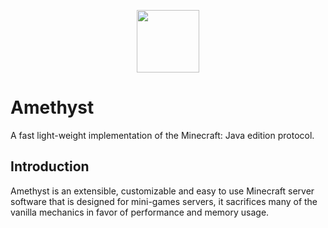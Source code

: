<p align="center">
  <img width="100" height="100" align="center" src="https://i.imgur.com/BkTfea4.png">
</p>

# Amethyst
A fast light-weight implementation of the Minecraft: Java edition protocol.

## Introduction
Amethyst is an extensible, customizable and easy to use Minecraft server software that is designed for mini-games servers, it sacrifices many of the vanilla mechanics in favor of performance and memory usage.